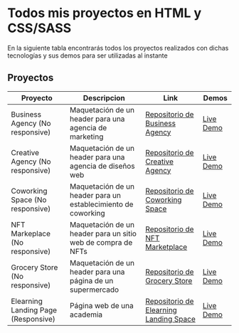 # Todos mis proyectos en HTML y CSS/SASS

En la siguiente tabla encontrarás todos los proyectos realizados con dichas tecnologías y sus demos para ser utilizadas al instante

## Proyectos

| Proyecto                            | Descripcion                                                   | Link                                                                                                   | Demos                                                                   |       
|-------------------------------------|---------------------------------------------------------------|--------------------------------------------------------------------------------------------------------|--------------------------------------------------------------------------|
| Business Agency (No responsive)     | Maquetación de un header para una agencia de marketing        | [Repositorio de Business Agency](https://github.com/kaeedev/Proyecto-1-Business-Agency)                | [Live Demo](https://kaeedev.github.io/Proyecto-1-Business-Agency/) 
| Creative Agency (No responsive)     | Maquetación de un header para una agencia de diseños web      | [Repositorio de Creative Agency](https://github.com/kaeedev/Proyecto-2-Creative-Agency)                | [Live Demo](https://kaeedev.github.io/Proyecto-2-Creative-Agency/) 
| Coworking Space (No responsive)     | Maquetación de un header para un establecimiento de coworking | [Repositorio de Coworking Space](https://github.com/kaeedev/Proyecto-3-Coworking-Space)                | [Live Demo](https://kaeedev.github.io/Proyecto-3-Coworking-Space/) 
| NFT Markeplace (No responsive)      | Maquetación de un header para un sitio web de compra de NFTs  | [Repositorio de NFT Marketplace](https://github.com/kaeedev/Proyecto-4-NFT-MarketPlace)                | [Live Demo](https://kaeedev.github.io/Proyecto-4-NFT-MarketPlace/) 
| Grocery Store (No responsive)       | Maquetación de un header para una página de un supermercado   | [Repositorio de Grocery Store](https://github.com/kaeedev/Proyecto-5-Grocery-Store)                    | [Live Demo](https://kaeedev.github.io/Proyecto-5-Grocery-Store/) 
| Elearning Landing Page (Responsive) | Página web de una academia                                    | [Repositorio de Elearning Landing Space](https://github.com/kaeedev/Proyecto-6-Elearning-Landing-Page) | [Live Demo](https://kaeedev.github.io/Proyecto-6-Elearning-Landing-Page/) 



